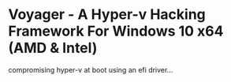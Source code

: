 # Voyager - A Hyper-v Hacking Framework For Windows 10 x64 (AMD & Intel)

compromising hyper-v at boot using an efi driver...